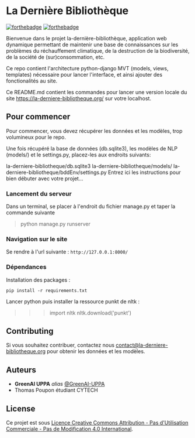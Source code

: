 # La Dernière Bibliothèque


[![forthebadge](http://forthebadge.com/images/badges/built-with-love.svg)](http://forthebadge.com)  [![forthebadge](http://forthebadge.com/images/badges/powered-by-electricity.svg)](http://forthebadge.com)


Bienvenue dans le projet la-dernière-bibliothèque, application web dynamique permettant de maintenir une base de connaissances sur les problèmes du réchauffement climatique, de la destruction de la biodiversité, de la société de (sur)consommation, etc.

Ce repo contient l'architecture python-django MVT (models, views, templates) nécessaire pour lancer l'interface, et ainsi ajouter des fonctionalités au site.

Ce README.md contient les commandes pour lancer une version locale du site https://la-derniere-bibliotheque.org/ sur votre localhost.

## Pour commencer

Pour commencer, vous devez récupérer les données et les modèles, trop volumineux pour le repo. 

Une fois récupéré la base de données (db.sqlite3), les modèles de NLP (models/) et le settings.py, placez-les aux endroits suivants:

la-derniere-bibliotheque/db.sqlite3
la-derniere-bibliotheque/models/
la-derniere-bibliotheque/bddEnv/settings.py
Entrez ici les instructions pour bien débuter avec votre projet...

### Lancement du serveur

Dans un terminal, se placer à l'endroit du fichier manage.py et taper la commande suivante 

> python manage.py runserver

### Navigation sur le site 
Se rendre à l'url suivante : `http://127.0.0.1:8000/`

### Dépendances

Installation des packages :

`pip install -r requirements.txt`

Lancer python puis installer la ressource punkt de nltk :

>>> import nltk
>>> nltk.download('punkt')

## Contributing

Si vous souhaitez contribuer, contactez nous contact@la-derniere-bibliotheque.org pour obtenir les données et les modèles.

## Auteurs
* **GreenAI UPPA** _alias_ [@GreenAI-UPPA](https://github.com/GreenAI-Uppa/)
* Thomas Poupon étudiant CYTECH

## License

Ce projet est sous [Licence Creative Commons Attribution - Pas d'Utilisation Commerciale - Pas de Modification 4.0 International](http://creativecommons.org/licenses/by-nc-nd/4.0/).

